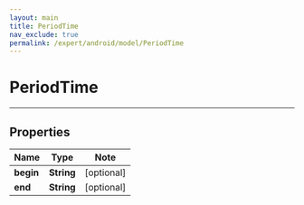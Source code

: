 ```yaml
---
layout: main
title: PeriodTime
nav_exclude: true
permalink: /expert/android/model/PeriodTime
---
```


# PeriodTime

---

## Properties

Name | Type | Note
---- | ---- | ----
**begin** | **String** | [optional] 
**end** | **String** | [optional] 

